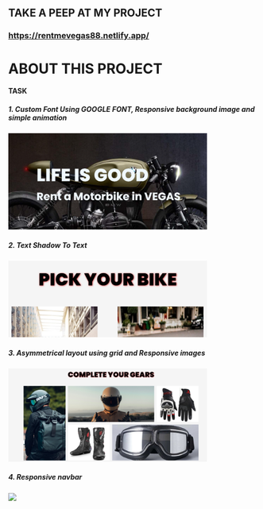 ## TAKE A PEEP AT MY PROJECT

###
### https://rentmevegas88.netlify.app/
# ABOUT THIS PROJECT

#### TASK

##### 1. Custom Font Using GOOGLE FONT,  Responsive background image and simple animation

<p><img src="img/task01.png" width = "400px"/></p>

##### 2. Text Shadow To Text
<p><img src="img/task02.png" width = "400px"/></p>

##### 3.  Asymmetrical layout using grid  and  Responsive images
<p><img src="img/task03.png" width = "400px"/></p>

##### 4.  Responsive navbar 
<p><img src="img/task04.png" width = "400px"/></p>





















